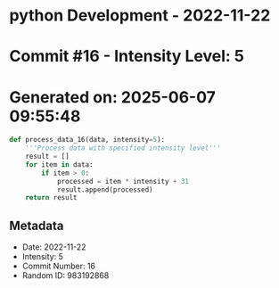 ﻿# python Development - 2022-11-22
# Commit #16 - Intensity Level: 5
# Generated on: 2025-06-07 09:55:48
```python
def process_data_16(data, intensity=5):
    '''Process data with specified intensity level'''
    result = []
    for item in data:
        if item > 0:
            processed = item * intensity + 31
            result.append(processed)
    return result
```
## Metadata
- Date: 2022-11-22
- Intensity: 5
- Commit Number: 16
- Random ID: 983192868
